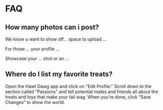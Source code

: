 # FAQ

## How many photos can i post?


We know u want to show off...
space to upload ...

For those ...
your profile ...

Showcase your ...
shot or an ...

## Where do I list my favorite treats?
 
Open the Hawt Dawg app and click on "Edit Profile." 
Scroll down to the section called "Passions" and tell potential mates and friends all about the treats and toys that make your tail wag. 
When you’re done, click “Save Changes” to show the world.
